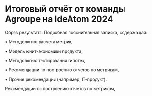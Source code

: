 # Итоговый отчёт от команды Agroupe на IdeAtom 2024
Образ результата:
Подробная пояснительная записка, содержащая:

• Методологию расчета метрик,

• Модель юнит-экономики продукта,

• Методологию тестирования гипотез,

• Рекомендации по построению отчетов по метрикам,

• Прочие рекомендации (например, IT-продукт).

Рекомендации по построению отчетов по метрикам,
